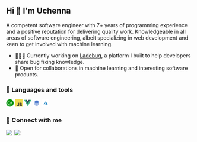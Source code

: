 ## Hi 👋 I'm Uchenna
A competent software engineer with 7+ years of programming experience and a positive reputation for delivering quality work. Knowledgeable in all areas of software engineering, albeit specializing in web development and keen to get involved with machine learning.

- 👨🏽‍💻 Currently working on [Ladebug](https://ladebug.net), a platform I built to help developers share bug fixing knowledge.
- 🙌 Open for collaborations in machine learning and interesting software products.


### 🔨 Languages and tools

<code><img height="20" src="https://raw.githubusercontent.com/github/explore/80688e429a7d4ef2fca1e82350fe8e3517d3494d/topics/csharp/csharp.png"></code>
<code><img height="20" src="https://raw.githubusercontent.com/github/explore/80688e429a7d4ef2fca1e82350fe8e3517d3494d/topics/javascript/javascript.png"></code>
<code><img height="20" src="https://raw.githubusercontent.com/github/explore/80688e429a7d4ef2fca1e82350fe8e3517d3494d/topics/vue/vue.png"></code>
<code><img height="20" src="https://raw.githubusercontent.com/github/explore/80688e429a7d4ef2fca1e82350fe8e3517d3494d/topics/sql/sql.png"></code>
<code><img height="20" src="https://raw.githubusercontent.com/github/explore/80688e429a7d4ef2fca1e82350fe8e3517d3494d/topics/azure/azure.png"></code>

### 🤝 Connect with me

<p align = "center">

<a href="https://twitter.com/UchennaOkafor_">
  <img align="left" width="22px" src="https://image.flaticon.com/icons/svg/889/889147.svg" />
</a>
<a href="https://www.linkedin.com/in/uchenna-okafor-baa422146/">
  <img align="left" width="22px" src="https://image.flaticon.com/icons/svg/174/174857.svg" />
</a>

</p>
